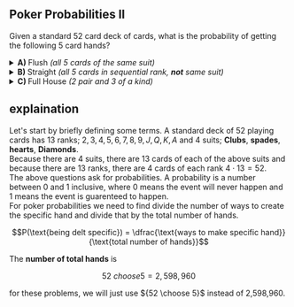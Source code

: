 ## Poker Probabilities II
Given a standard $52$ card deck of cards, what is the probability of getting the following $5$ card hands?
<details><summary><b>A) </b> Flush <em>(all 5 cards of the same suit)</em></summary></details>
<details><summary><b>B) </b> Straight <em>(all 5 cards in sequential rank, <b>not</b> same suit)</em></summary></details>
<details><summary><b>C) </b> Full House <em>(2 pair and 3 of a kind)</em></summary></details>

## explaination
Let's start by briefly defining some terms.  A standard deck of $52$ playing cards has $13$ ranks; $2, 3, 4, 5,6,7,8,9,J,Q,K,A$ and $4$ suits; **Clubs**, **spades**, **hearts**, **Diamonds**.  
Because there are $4$ suits, there are $13$ cards of each of the above suits and because there are $13$ ranks, there are $4$ cards of each rank $4 \cdot 13 = 52$.  
The above questions ask for probabilities.  A probability is a number between $0$ and $1$ inclusive, where $0$ means the event will never happen and $1$ means the event is guarenteed to happen.  
For poker probabilities we need to find divide the number of ways to create the specific hand and divide that by the total number of hands.
```math
P(\text{being delt specific}) = \dfrac{\text{ways to make specific hand}}{\text{total number of hands}}
```
The **number of total hands** is 
```math
{52 \ choose 5} = 2,598,960
```
for these problems, we will just use ${52 \choose 5}$ instead of 2,598,960.


